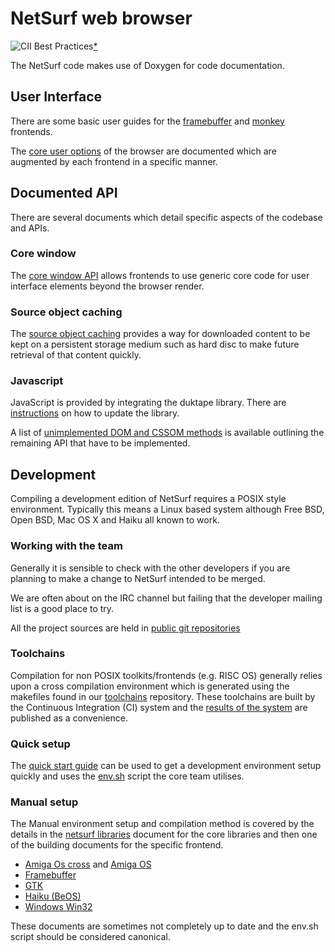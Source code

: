 NetSurf web browser
===================

![CII Best Practices](https://bestpractices.coreinfrastructure.org/projects/1037/badge)[*](https://bestpractices.coreinfrastructure.org/projects/1037)

The NetSurf code makes use of Doxygen for code documentation.

User Interface
--------------

There are some basic user guides for the
[framebuffer](docs/using-framebuffer.md) and
[monkey](docs/using-monkey.md) frontends.

The [core user options](docs/netsurf-options.md) of the browser are
documented which are augmented by each frontend in a specific manner.

Documented API
--------------

There are several documents which detail specific aspects of the
codebase and APIs.

### Core window

The [core window API](docs/core-window-interface.md) allows frontends
to use generic core code for user interface elements beyond the
browser render.

### Source object caching

The [source object caching](docs/source-object-backing-store.md)
provides a way for downloaded content to be kept on a persistent
storage medium such as hard disc to make future retrieval of that
content quickly.

### Javascript

JavaScript is provided by integrating the duktape library. There are [instructions](docs/updating-duktape.md) on how to update the library.

A list of [unimplemented DOM and CSSOM methods](unimplemented.html)
is available outlining the remaining API that have to be implemented.

Development
-----------

Compiling a development edition of NetSurf requires a POSIX style
environment. Typically this means a Linux based system although Free
BSD, Open BSD, Mac OS X and Haiku all known to work.

### Working with the team

Generally it is sensible to check with the other developers if you are
planning to make a change to NetSurf intended to be merged.

We are often about on the IRC channel but failing that the developer
mailing list is a good place to try.

All the project sources are held in [public git repositories](http://source.netsurf-browser.org/)

### Toolchains

Compilation for non POSIX toolkits/frontends (e.g. RISC OS) generally
relies upon a cross compilation environment which is generated using
the makefiles found in our
[toolchains](http://source.netsurf-browser.org/toolchains.git/)
repository. These toolchains are built by the Continuous Integration
(CI) system and the
[results of the system](http://ci.netsurf-browser.org/builds/toolchains/)
are published as a convenience.

### Quick setup

The [quick start guide](docs/quick-start.md) can be used to get a
development environment setup quickly and uses the
[env.sh](env_8sh_source.html) script the core team utilises.

### Manual setup

The Manual environment setup and compilation method is covered by the
details in the [netsurf libraries](docs/netsurf-libraries.md) document
for the core libraries and then one of the building documents for the
specific frontend.

- [Amiga Os cross](docs/building-AmigaCross.md) and [Amiga OS](docs/building-AmigaOS.md)
- [Framebuffer](docs/building-Framebuffer.md)
- [GTK](docs/building-GTK.md)
- [Haiku (BeOS)](docs/building-Haiku.md)
- [Windows Win32](docs/building-Windows.md)

These documents are sometimes not completely up to
date and the env.sh script should be considered canonical.

